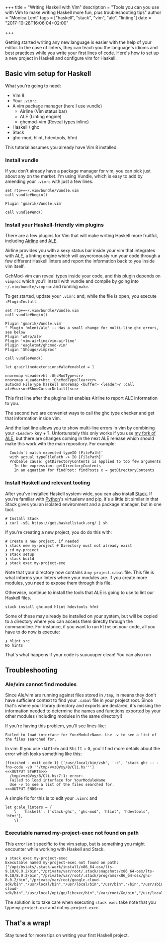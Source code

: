+++
title = "Writing Haskell with Vim"
description = "Tools you can you use with Vim to make writing Haskell more fun, plus troubleshooting tips"
author = "Monica Lent"
tags = ["haskell", "stack", "vim", "ale", "linting"]
date = "2017-10-28T16:06:04+02:00"

+++

Getting started writing any new language is easier with the help of your editor.
In the case of linters, they can teach you the language's idioms and best
practices while you write your first lines of code. Here's how to set up
a new project in Haskell and configure vim for Haskell.

## Basic vim setup for Haskell

What you're going to need:

- Vim 8
- Your `.vimrc`
- A vim package manager (here I use vundle)
  - Airline (Vim status bar)
  - ALE (Linting engine)
  - ghcmod-vim (Reveal types inline)
- Haskell / ghc
- Stack
- ghc-mod, hlint, hdevtools, hfmt

This tutorial assumes you already have Vim 8 installed.

### Install vundle

If you don't already have a package manager for vim, you can pick
just about any on the market. I'm using Vundle, which is easy to add
by amending your `.vimrc` with just a few lines.

```
set rtp+=~/.vim/bundle/Vundle.vim
call vundle#begin()

Plugin 'gmarik/Vundle.vim'

call vundle#end()
```

### Install your Haskell-friendly vim plugins

There are a few plugins for Vim that will make writing Haskell more fruitful,
including [Airline](https://github.com/vim-airline/vim-airline) and
[ALE](https://github.com/w0rp/ale).

Airline provides you with a sexy status bar inside your vim that integrates
with ALE, a linting engine which will asyncronously run your code through
a few different Haskell linters and report the information back to you
inside vim itself.

GchMod-vim can reveal types inside your code, and this plugin depends
on `vimproc` which you'll install with vundle and compile by
going into `~/.vim/bundle/vimproc` and running `make`.

To get started, update your `.vimrc` and, while the file is open, you execute
`:PluginInstall`.

```
set rtp+=~/.vim/bundle/Vundle.vim
call vundle#begin()

Plugin 'gmarik/Vundle.vim'
" Plugin 'mlent/ale' -- Has a small change for multi-line ghc errors, see below
Plugin 'w0rp/ale'
Plugin 'vim-airline/vim-airline'
Plugin 'eagletmt/ghcmod-vim'
Plugin 'Shougo/vimproc'

call vundle#end()

let g:airline#extensions#ale#enabled = 1

nnoremap <Leader>ht :GhcModType<cr>
nnoremap <Leader>htc :GhcModTypeClear<cr>
autocmd FileType haskell nnoremap <buffer> <leader>? :call ale#cursor#ShowCursorDetail()<cr>
```

This first line after the plugins list enables Airline to report ALE
information to you.

The second two are conveniet ways to call the ghc type checker and get that
information inside vim.

And the last line allows you to show multi-line errors in vim by combining
your `<Leader>` key + ?. Unfortunately this only works if you use [my
fork of ALE](https://github.com/mlent/ale), but there are changes coming
in the next ALE release which should make this work with the main repository.
For example:

```
  Couldn't match expected typeIO [FilePath]’
  with actual typeFilePath -> IO [FilePath]’
  Probable cause: getDirectoryContents is applied to too few arguments
    In the expression: getDirectoryContents
    In an equation for findPost: findPosts x = getDirectoryContents
```

### Install Haskell and relevant tooling

After you've installed Haskell system-wide, you can also install
[Stack](https://docs.haskellstack.org/en/stable/README/). If you're familiar
with [Python](/blog/tags/python/)'s virtualenv and pip, it's a little bit
similar in that Stack gives you an isolated environment and a package
manager, but in one tool.

```
# Install Stack
❯ curl -sSL https://get.haskellstack.org/ | sh
```

If you're creating a new project, you do do this with:

```
# Create a new project, if needed
❯ stack new my-project # Directory must not already exist
❯ cd my-project
❯ stack setup
❯ stack build
❯ stack exec my-project-exe
```

Note that your directory now contains a `my-project.cabal` file. This file
is what informs your linters where your modules are. If you create
more modules, you need to expose them through this file.

Otherwise, continue to install the tools that ALE is going to use
to lint our Haskell files.

```
stack install ghc-mod hlint hdevtools hfmt
```

Some of these may already be installed on your system, but will be copied
to a directory where you can access them directly through the commandline.
For instance, if you want to run `hlint` on your code, all you have to do
now is execute:

```
❯ hlint src 
No hints
```

That's what happens if your code is suuuuuper clean! You can also run

## Troubleshooting

### Ale/vim cannot find modules

Since Ale/vim are running against files stored in `/tmp`, in means they
don't have sufficient context to find your `.cabal` file in your project
root. Since that's where your library directory and exports are declared,
it's missing the information needed to determine the names and functions
exported by your other modules (including modules in the same directory!)

If you're having this problem, you'll see lines like:

    Failed to load interface for YourModuleName. Use -v to see a list of the files searched for.

In vim. If you use `:ALEInfo` and <kbd>Shift</kbd> + <kbd>G</kbd>, you'll find
more details about the error which looks something like this:

```
(finished - exit code 1) ['/usr/local/bin/zsh', '-c', 'stack ghc -- -fno-code -v0 ''/tmp/vvzQVxy/8/Cli.hs''']
<<<OUTPUT STARTS>>>
  /tmp/vvzQVxy/8/Cli.hs:7:1: error:
  Failed to load interface for YourModuleName
  Use -v to see a list of the files searched for.
<<<OUTPUT ENDS>>>
```

A simple fix for this is to edit your `.vimrc` and 

```
let g:ale_linters = {
    \   'haskell': ['stack-ghc', 'ghc-mod', 'hlint', 'hdevtools', 'hfmt'],
    \}
```

### Executable named my-project-exec not found on path

This error isn't specific to the vim setup, but is something you might
encounter while working with Haskell and Stack.

```
❯ stack exec my-project-exec
Executable named my-project-exec not found on path: ["/opt/bstats/.stack-work/install/x86_64-osx/lts-9.10/8.0.2/bin","/private/var/root/.stack/snapshots/x86_64-osx/lts-9.10/8.0.2/bin","/private/var/root/.stack/programs/x86_64-osx/ghc-8.0.2/bin","/private/var/root/google-cloud-sdk/bin","/usr/local/bin","/usr/local/bin","/usr/bin","/bin","/usr/sbin","/sbin","/private/var/root/google-cloud-sdk/bin","/usr/local/opt/go/libexec/bin","/var/root/Go/bin","/usr/local/opt/go/libexec/bin","/private/var/root/.local/bin","/var/root/Go/bin"]
```

The solution is to take care when executing `stack exec` take note that you type `my-project-exe` and
not `my-project-exec`.

## That's a wrap!

Stay tuned for more tips on writing your first Haskell project.
